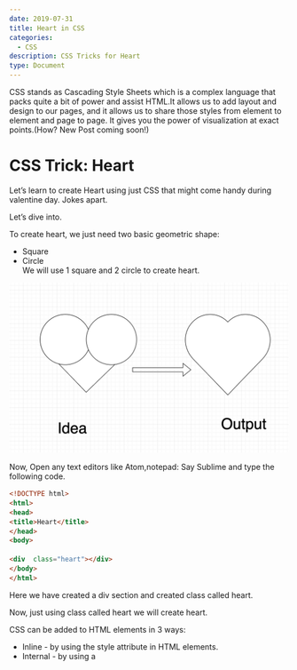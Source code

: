 ```yaml
---
date: 2019-07-31
title: Heart in CSS
categories:
  - CSS
description: CSS Tricks for Heart 
type: Document
---
```



CSS stands as Cascading Style Sheets  which is  a complex language that packs quite a bit of power and assist HTML.It allows us to add layout and design to our pages, and it allows us to share those styles from element to element and page to page. It  gives you the power of visualization at exact points.(How? New Post coming soon!)


# CSS Trick: Heart 

Let’s learn to create Heart using just CSS that might come handy during valentine day. Jokes apart.

Let’s dive into.


To create heart, we just need two basic geometric shape:
* Square 
* Circle    
We will use 1 square and 2 circle to create heart.

![Idea](/images/_ideaheart.png)

Now,
Open any text editors like Atom,notepad: Say Sublime 
and type the following code.
```HTML
<!DOCTYPE html>
<html>
<head>
<title>Heart</title>
</head>
<body>

<div  class="heart"></div>
</body>
</html>


```


Here we have created a div section and created class called heart.

Now, just using class called heart we will create heart.


CSS can be added to HTML elements in 3 ways:
* Inline - by using the style attribute in HTML elements.
* Internal - by using a <style> element in the <head> section.
* External - by using an external CSS file.

Here, for simplicity and as we have less css contain we will use internal  CSS using  `<style> </style>` tag in  `<head> </head>` section.

``` CSS
div.heart{
display: block;
margin:100px;
width: 100px;
height: 100px;
background-color: red ;
position: relative;
transform: rotateZ(-45deg);


}

```

After this, we get output  as Square  rotated in -45 degree with red colored.


![Initial](/images/_heartsquare.png)



Now lets add give the proper shape of Heart.


Lets add the following code just below the previous css.


```CSS

div.heart:after,
div.heart:before{
display: block;
content:'';
width: 100px;
height: 100px;
background-color: red;
border-color: blue;
border-radius: 50px;
position: absolute; 
}



```


And lets add next code block

```CSS
div.heart:after{
top: -50px;
left:0;
}

div.heart:before{
top:0;
left: 50px;
}

```

Output will be as expected:


![Final](/images/_finalheart.png)


So the final code will look like:

```HTML

<!DOCTYPE html>
<html>
<head>
<title>Heart</title>


<style type="text/css">
div.heart{
display: block;
margin:100px;
width: 100px;
height: 100px;
background-color: red ;
position: relative;
transform: rotateZ(-45deg);


}


div.heart:after,
div.heart:before{
display: block;
content:'';
width: 100px;
height: 100px;
background-color: red;
border-color: blue;
border-radius: 50px;
position: absolute; 
}
div.heart:after{
top: -50px;
left:0;
}

div.heart:before{
top:0;
left: 50px;
}
</style>



</head>
<body>

<div  class="heart"></div> 
</body>
</html>

```



See, just using CSS, we are able to create Heart.
Now feel free to share this heart with your beloved one.


Happy coding ^_^

If any queries, ping me to my email.





